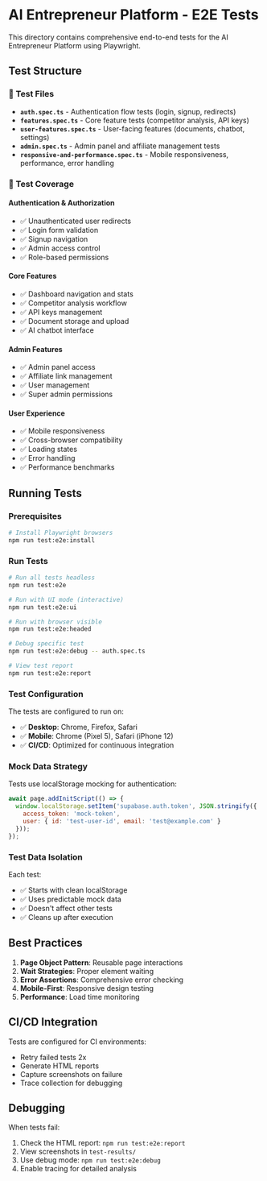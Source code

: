 # AI Entrepreneur Platform - E2E Tests

This directory contains comprehensive end-to-end tests for the AI Entrepreneur Platform using Playwright.

## Test Structure

### 📁 Test Files

- **`auth.spec.ts`** - Authentication flow tests (login, signup, redirects)
- **`features.spec.ts`** - Core feature tests (competitor analysis, API keys)
- **`user-features.spec.ts`** - User-facing features (documents, chatbot, settings)
- **`admin.spec.ts`** - Admin panel and affiliate management tests
- **`responsive-and-performance.spec.ts`** - Mobile responsiveness, performance, error handling

### 🧪 Test Coverage

#### Authentication & Authorization
- ✅ Unauthenticated user redirects
- ✅ Login form validation
- ✅ Signup navigation
- ✅ Admin access control
- ✅ Role-based permissions

#### Core Features
- ✅ Dashboard navigation and stats
- ✅ Competitor analysis workflow
- ✅ API keys management
- ✅ Document storage and upload
- ✅ AI chatbot interface

#### Admin Features
- ✅ Admin panel access
- ✅ Affiliate link management
- ✅ User management
- ✅ Super admin permissions

#### User Experience
- ✅ Mobile responsiveness
- ✅ Cross-browser compatibility
- ✅ Loading states
- ✅ Error handling
- ✅ Performance benchmarks

## Running Tests

### Prerequisites
```bash
# Install Playwright browsers
npm run test:e2e:install
```

### Run Tests
```bash
# Run all tests headless
npm run test:e2e

# Run with UI mode (interactive)
npm run test:e2e:ui

# Run with browser visible
npm run test:e2e:headed

# Debug specific test
npm run test:e2e:debug -- auth.spec.ts

# View test report
npm run test:e2e:report
```

### Test Configuration

The tests are configured to run on:
- ✅ **Desktop**: Chrome, Firefox, Safari
- ✅ **Mobile**: Chrome (Pixel 5), Safari (iPhone 12)
- ✅ **CI/CD**: Optimized for continuous integration

### Mock Data Strategy

Tests use localStorage mocking for authentication:
```javascript
await page.addInitScript(() => {
  window.localStorage.setItem('supabase.auth.token', JSON.stringify({
    access_token: 'mock-token',
    user: { id: 'test-user-id', email: 'test@example.com' }
  }));
});
```

### Test Data Isolation

Each test:
- ✅ Starts with clean localStorage
- ✅ Uses predictable mock data
- ✅ Doesn't affect other tests
- ✅ Cleans up after execution

## Best Practices

1. **Page Object Pattern**: Reusable page interactions
2. **Wait Strategies**: Proper element waiting
3. **Error Assertions**: Comprehensive error checking
4. **Mobile-First**: Responsive design testing
5. **Performance**: Load time monitoring

## CI/CD Integration

Tests are configured for CI environments:
- Retry failed tests 2x
- Generate HTML reports
- Capture screenshots on failure
- Trace collection for debugging

## Debugging

When tests fail:
1. Check the HTML report: `npm run test:e2e:report`
2. View screenshots in `test-results/`
3. Use debug mode: `npm run test:e2e:debug`
4. Enable tracing for detailed analysis